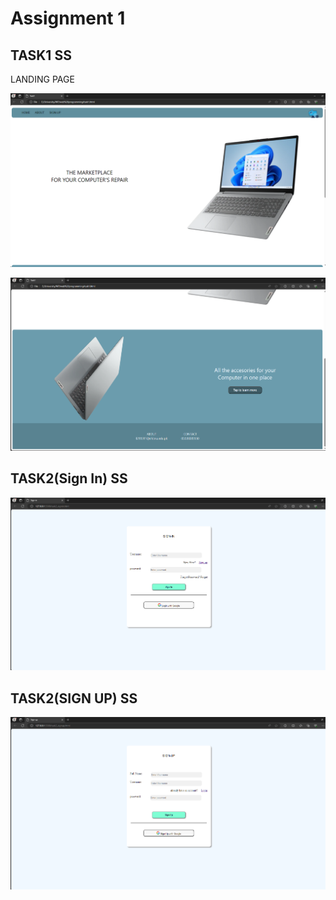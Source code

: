 # Assignment 1

## TASK1 SS 
LANDING PAGE

![alt text](image.png)

![alt text](image-1.png)

## TASK2(Sign In) SS

![alt text](image-2.png)

## TASK2(SIGN UP) SS

![alt text](image-3.png)